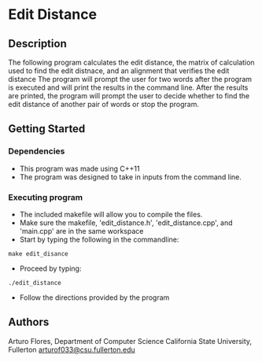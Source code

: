 # Edit Distance 

## Description

The following program calculates the edit distance, the matrix of calculation 
    used to find the edit distnace, and an alignment that verifies the edit distance
The program will prompt the user for two words after the program is executed and
    will print the results in the command line. After the results are printed,
    the program will prompt the user to decide whether to find the edit distance of 
    another pair of words or stop the program.

## Getting Started

### Dependencies

* This program was made using C++11
* The program was designed to take in inputs from the command line.

### Executing program

* The included makefile will allow you to compile the files.
* Make sure the makefile, 'edit_distance.h', 'edit_distance.cpp', and 'main.cpp' are in the same workspace
* Start by typing the following in the commandline:
```
make edit_disance
```
* Proceed by typing: 
```
./edit_distance
```
* Follow the directions provided by the program

## Authors

Arturo Flores, 
    Department of Computer Science 
    California State University, Fullerton
    arturof033@csu.fullerton.edu
